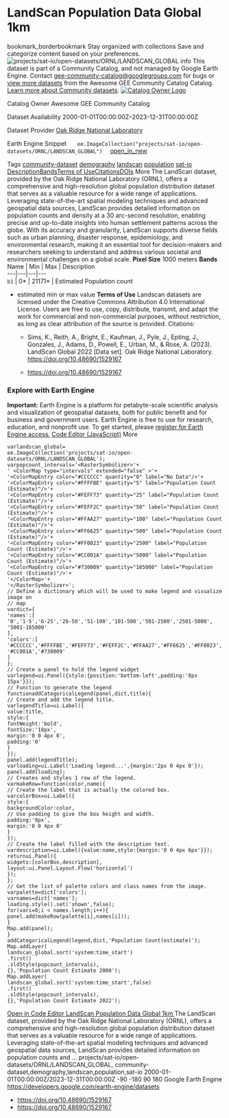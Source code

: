  
#  LandScan Population Data Global 1km 
bookmark_borderbookmark Stay organized with collections  Save and categorize content based on your preferences.
![projects/sat-io/open-datasets/ORNL/LANDSCAN_GLOBAL](https://developers.google.com/earth-engine/datasets/images/sat-io/projects_sat-io_open-datasets_ORNL_LANDSCAN_GLOBAL_sample.png)
info
This dataset is part of a Community Catalog, and not managed by Google Earth Engine. Contact gee-community-catalog@googlegroups.com for bugs or [view more datasets](https://developers.google.com/earth-engine/datasets/community/sat-io) from the Awesome GEE Community Catalog Catalog. [Learn more about Community datasets](https://developers.google.com/earth-engine/datasets/community). 
[ ![Catalog Owner Logo](https://developers.google.com/static/earth-engine/datasets/logos/sat-io_logo.png) ](https://gee-community-catalog.org/) 

Catalog Owner
    Awesome GEE Community Catalog 

Dataset Availability
    2000-01-01T00:00:00Z–2023-12-31T00:00:00Z 

Dataset Provider
     [ Oak Ridge National Laboratory ](https://www.ornl.gov/) 

Earth Engine Snippet
     `    ee.ImageCollection("projects/sat-io/open-datasets/ORNL/LANDSCAN_GLOBAL")   ` [ open_in_new ](https://code.earthengine.google.com/?scriptPath=Examples:Datasets/sat-io/projects_sat-io_open-datasets_ORNL_LANDSCAN_GLOBAL) 

Tags
     [community-dataset](https://developers.google.com/earth-engine/datasets/tags/community-dataset) [demography](https://developers.google.com/earth-engine/datasets/tags/demography) [landscan](https://developers.google.com/earth-engine/datasets/tags/landscan) [population](https://developers.google.com/earth-engine/datasets/tags/population) [sat-io](https://developers.google.com/earth-engine/datasets/tags/sat-io)
[Description](https://developers.google.com/earth-engine/datasets/catalog/projects_sat-io_open-datasets_ORNL_LANDSCAN_GLOBAL#description)[Bands](https://developers.google.com/earth-engine/datasets/catalog/projects_sat-io_open-datasets_ORNL_LANDSCAN_GLOBAL#bands)[Terms of Use](https://developers.google.com/earth-engine/datasets/catalog/projects_sat-io_open-datasets_ORNL_LANDSCAN_GLOBAL#terms-of-use)[Citations](https://developers.google.com/earth-engine/datasets/catalog/projects_sat-io_open-datasets_ORNL_LANDSCAN_GLOBAL#citations)[DOIs](https://developers.google.com/earth-engine/datasets/catalog/projects_sat-io_open-datasets_ORNL_LANDSCAN_GLOBAL#dois) More
The LandScan dataset, provided by the Oak Ridge National Laboratory (ORNL), offers a comprehensive and high-resolution global population distribution dataset that serves as a valuable resource for a wide range of applications. Leveraging state-of-the-art spatial modeling techniques and advanced geospatial data sources, LandScan provides detailed information on population counts and density at a 30 arc-second resolution, enabling precise and up-to-date insights into human settlement patterns across the globe. With its accuracy and granularity, LandScan supports diverse fields such as urban planning, disaster response, epidemiology, and environmental research, making it an essential tool for decision-makers and researchers seeking to understand and address various societal and environmental challenges on a global scale.
**Pixel Size** 1000 meters 
**Bands**
Name | Min | Max | Description  
---|---|---|---  
`b1` |  0*  |  21171*  | Estimated Population count  
* estimated min or max value 
**Terms of Use**
Landscan datasets are licensed under the Creative Commons Attribution 4.0 International License. Users are free to use, copy, distribute, transmit, and adapt the work for commercial and non-commercial purposes, without restriction, as long as clear attribution of the source is provided.
Citations:
  * Sims, K., Reith, A., Bright, E., Kaufman, J., Pyle, J., Epting, J., Gonzales, J., Adams, D., Powell, E., Urban, M., & Rose, A. (2023). LandScan Global 2022 [Data set]. Oak Ridge National Laboratory. https://doi.org/10.48690/1529167


  * [ https://doi.org/10.48690/1529167 ](https://doi.org/10.48690/1529167)


### Explore with Earth Engine
**Important:** Earth Engine is a platform for petabyte-scale scientific analysis and visualization of geospatial datasets, both for public benefit and for business and government users. Earth Engine is free to use for research, education, and nonprofit use. To get started, please [register for Earth Engine access.](https://console.cloud.google.com/earth-engine)
[Code Editor (JavaScript)](https://developers.google.com/earth-engine/datasets/catalog/projects_sat-io_open-datasets_ORNL_LANDSCAN_GLOBAL#code-editor-javascript-sample) More
```
varlandscan_global=
ee.ImageCollection('projects/sat-io/open-datasets/ORNL/LANDSCAN_GLOBAL');
varpopcount_intervals='<RasterSymbolizer>'+
' <ColorMap type="intervals" extended="false" >'+
'<ColorMapEntry color="#CCCCCC" quantity="0" label="No Data"/>'+
'<ColorMapEntry color="#FFFFBE" quantity="5" label="Population Count (Estimate)"/>'+
'<ColorMapEntry color="#FEFF73" quantity="25" label="Population Count (Estimate)"/>'+
'<ColorMapEntry color="#FEFF2C" quantity="50" label="Population Count (Estimate)"/>'+
'<ColorMapEntry color="#FFAA27" quantity="100" label="Population Count (Estimate)"/>'+
'<ColorMapEntry color="#FF6625" quantity="500" label="Population Count (Estimate)"/>'+
'<ColorMapEntry color="#FF0023" quantity="2500" label="Population Count (Estimate)"/>'+
'<ColorMapEntry color="#CC001A" quantity="5000" label="Population Count (Estimate)"/>'+
'<ColorMapEntry color="#730009" quantity="185000" label="Population Count (Estimate)"/>'+
'</ColorMap>'+
'</RasterSymbolizer>';
// Define a dictionary which will be used to make legend and visualize image on
// map
vardict={
'names':[
'0','1-5','6-25','26-50','51-100','101-500','501-2500','2501-5000',
'5001-185000'
],
'colors':[
'#CCCCCC','#FFFFBE','#FEFF73','#FEFF2C','#FFAA27','#FF6625','#FF0023',
'#CC001A','#730009'
]
};
// Create a panel to hold the legend widget
varlegend=ui.Panel({style:{position:'bottom-left',padding:'8px 15px'}});
// Function to generate the legend
functionaddCategoricalLegend(panel,dict,title){
// Create and add the legend title.
varlegendTitle=ui.Label({
value:title,
style:{
fontWeight:'bold',
fontSize:'18px',
margin:'0 0 4px 0',
padding:'0'
}
});
panel.add(legendTitle);
varloading=ui.Label('Loading legend...',{margin:'2px 0 4px 0'});
panel.add(loading);
// Creates and styles 1 row of the legend.
varmakeRow=function(color,name){
// Create the label that is actually the colored box.
varcolorBox=ui.Label({
style:{
backgroundColor:color,
// Use padding to give the box height and width.
padding:'8px',
margin:'0 0 4px 0'
}
});
// Create the label filled with the description text.
vardescription=ui.Label({value:name,style:{margin:'0 0 4px 6px'}});
returnui.Panel({
widgets:[colorBox,description],
layout:ui.Panel.Layout.Flow('horizontal')
});
};
// Get the list of palette colors and class names from the image.
varpalette=dict['colors'];
varnames=dict['names'];
loading.style().set('shown',false);
for(vari=0;i < names.length;i++){
panel.add(makeRow(palette[i],names[i]));
}
Map.add(panel);
}
addCategoricalLegend(legend,dict,'Population Count(estimate)');
Map.addLayer(
landscan_global.sort('system:time_start')
.first()
.sldStyle(popcount_intervals),
{},'Population Count Estimate 2000');
Map.addLayer(
landscan_global.sort('system:time_start',false)
.first()
.sldStyle(popcount_intervals),
{},'Population Count Estimate 2022');
```
[ Open in Code Editor ](https://code.earthengine.google.com/?scriptPath=Examples:Datasets/sat-io/projects_sat-io_open-datasets_ORNL_LANDSCAN_GLOBAL)
[ LandScan Population Data Global 1km ](https://developers.google.com/earth-engine/datasets/catalog/projects_sat-io_open-datasets_ORNL_LANDSCAN_GLOBAL)
The LandScan dataset, provided by the Oak Ridge National Laboratory (ORNL), offers a comprehensive and high-resolution global population distribution dataset that serves as a valuable resource for a wide range of applications. Leveraging state-of-the-art spatial modeling techniques and advanced geospatial data sources, LandScan provides detailed information on population counts and …
projects/sat-io/open-datasets/ORNL/LANDSCAN_GLOBAL, community-dataset,demography,landscan,population,sat-io 
2000-01-01T00:00:00Z/2023-12-31T00:00:00Z
-90 -180 90 180 
Google Earth Engine
https://developers.google.com/earth-engine/datasets
  * [ https://doi.org/10.48690/1529167 ](https://doi.org/https://www.ornl.gov/)
  * [ https://doi.org/10.48690/1529167 ](https://doi.org/https://developers.google.com/earth-engine/datasets/catalog/projects_sat-io_open-datasets_ORNL_LANDSCAN_GLOBAL)


